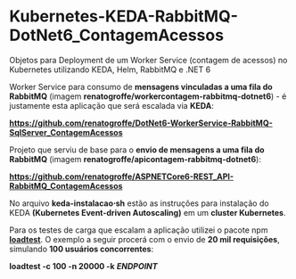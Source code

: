 # Kubernetes-KEDA-RabbitMQ-DotNet6_ContagemAcessos
Objetos para Deployment de um Worker Service (contagem de acessos) no Kubernetes utilizando KEDA, Helm, RabbitMQ e .NET 6

Worker Service para consumo de **mensagens vinculadas a uma fila do RabbitMQ** (imagem **renatogroffe/workercontagem-rabbitmq-dotnet6**) - é justamente esta aplicação que será escalada via **KEDA**:

**https://github.com/renatogroffe/DotNet6-WorkerService-RabbitMQ-SqlServer_ContagemAcessos**

Projeto que serviu de base para o **envio de mensagens a uma fila do RabbitMQ** (imagem **renatogroffe/apicontagem-rabbitmq-dotnet6**):

**https://github.com/renatogroffe/ASPNETCore6-REST_API-RabbitMQ_ContagemAcessos**

No arquivo **keda-instalacao&sdot;sh** estão as instruções para instalação do KEDA **(Kubernetes Event-driven Autoscaling)** em um **cluster Kubernetes**.

Para os testes de carga que escalam a aplicação utilizei o pacote npm [**loadtest**](https://www.npmjs.com/package/loadtest). O exemplo a seguir procerá com o envio de **20 mil requisições**, simulando **100 usuários concorrentes**:

**loadtest -c 100 -n 20000 -k** ***ENDPOINT***
